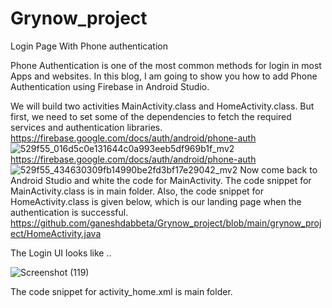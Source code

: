 # Grynow_project
Login Page With Phone authentication

Phone Authentication is one of the most common methods for login in most Apps and websites. In this blog, I am going to show you how to add Phone Authentication using Firebase in Android Studio. 

We will build two activities MainActivity.class and HomeActivity.class. But first, we need to set some of the dependencies to fetch the required services and authentication libraries.
https://firebase.google.com/docs/auth/android/phone-auth
![529f55_016d5c0e131644c0a993eeb5df969b1f_mv2](https://user-images.githubusercontent.com/88226828/187062031-91ad3179-f1c9-4421-8ea6-9a2400f769ec.png)
https://firebase.google.com/docs/auth/android/phone-auth
![529f55_434630309fb14990be2fd3bf17e29042_mv2](https://user-images.githubusercontent.com/88226828/187062126-d3672146-9462-4064-b036-cb7a3943bda5.png)
Now come back to Android Studio and white the code for MainActivity. The code snippet for MainActivity.class is in main folder.
Also, the code snippet for HomeActivity.class is given below, which is our landing page when the authentication is successful. 
https://github.com/ganeshdabbeta/Grynow_project/blob/main/grynow_project/HomeActivity.java

The Login UI looks like ..


![Screenshot (119)](https://user-images.githubusercontent.com/88226828/187062377-673a993e-1a8b-450a-b7aa-79bb399e295d.png)



The code snippet for activity_home.xml is main folder.

